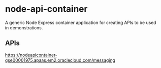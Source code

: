 # node-api-container
A generic Node Express container application for creating APIs to be used in demonstrations. 

## APIs

https://nodeapicontainer-gse00001975.apaas.em2.oraclecloud.com/messaging
